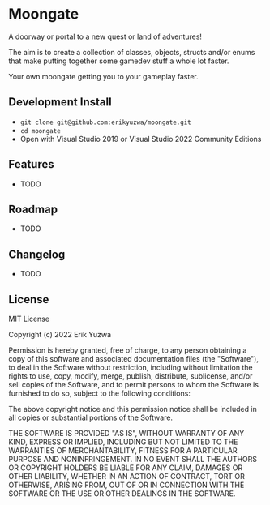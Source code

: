 # Moongate

A doorway or portal to a new quest or land of adventures!

The aim is to create a collection of classes, objects, structs and/or enums that make putting together
some gamedev stuff a whole lot faster.

Your own moongate getting you to your gameplay faster.

## Development Install

- `git clone git@github.com:erikyuzwa/moongate.git`
- `cd moongate`
- Open with Visual Studio 2019 or Visual Studio 2022 Community Editions

## Features

- TODO

## Roadmap

- TODO

## Changelog

- TODO

## License

MIT License

Copyright (c) 2022 Erik Yuzwa

Permission is hereby granted, free of charge, to any person obtaining a copy
of this software and associated documentation files (the "Software"), to deal
in the Software without restriction, including without limitation the rights
to use, copy, modify, merge, publish, distribute, sublicense, and/or sell
copies of the Software, and to permit persons to whom the Software is
furnished to do so, subject to the following conditions:

The above copyright notice and this permission notice shall be included in all
copies or substantial portions of the Software.

THE SOFTWARE IS PROVIDED "AS IS", WITHOUT WARRANTY OF ANY KIND, EXPRESS OR
IMPLIED, INCLUDING BUT NOT LIMITED TO THE WARRANTIES OF MERCHANTABILITY,
FITNESS FOR A PARTICULAR PURPOSE AND NONINFRINGEMENT. IN NO EVENT SHALL THE
AUTHORS OR COPYRIGHT HOLDERS BE LIABLE FOR ANY CLAIM, DAMAGES OR OTHER
LIABILITY, WHETHER IN AN ACTION OF CONTRACT, TORT OR OTHERWISE, ARISING FROM,
OUT OF OR IN CONNECTION WITH THE SOFTWARE OR THE USE OR OTHER DEALINGS IN THE
SOFTWARE.
